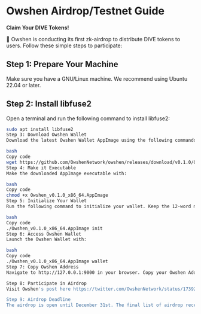 # Owshen Airdrop/Testnet Guide

**Claim Your DIVE Tokens!**

🚀 Owshen is conducting its first zk-airdrop to distribute DIVE tokens to users. Follow these simple steps to participate:

## Step 1: Prepare Your Machine

Make sure you have a GNU/Linux machine. We recommend using Ubuntu 22.04 or later.

## Step 2: Install libfuse2

Open a terminal and run the following command to install libfuse2:

```bash
sudo apt install libfuse2
Step 3: Download Owshen Wallet
Download the latest Owshen Wallet AppImage using the following commands:

bash
Copy code
wget https://github.com/OwshenNetwork/owshen/releases/download/v0.1.0/Owshen_v0.1.0_x86_64.AppImage
Step 4: Make it Executable
Make the downloaded AppImage executable with:

bash
Copy code
chmod +x Owshen_v0.1.0_x86_64.AppImage
Step 5: Initialize Your Wallet
Run the following command to initialize your wallet. Keep the 12-word mnemonic phrase in a safe place:

bash
Copy code
./Owshen_v0.1.0_x86_64.AppImage init
Step 6: Access Owshen Wallet
Launch the Owshen Wallet with:

bash
Copy code
./Owshen_v0.1.0_x86_64.AppImage wallet
Step 7: Copy Owshen Address
Navigate to http://127.0.0.1:9000 in your browser. Copy your Owshen Address.

Step 8: Participate in Airdrop
Visit Owshen's post here https://twitter.com/OwshenNetwork/status/1739258666199449979 and comment with your Owshen Address.

Step 9: Airdrop Deadline
The airdrop is open until December 31st. The final list of airdrop receivers will be announced on Owshen's GitHub https://github.com/OwshenNetwork/genesis .
